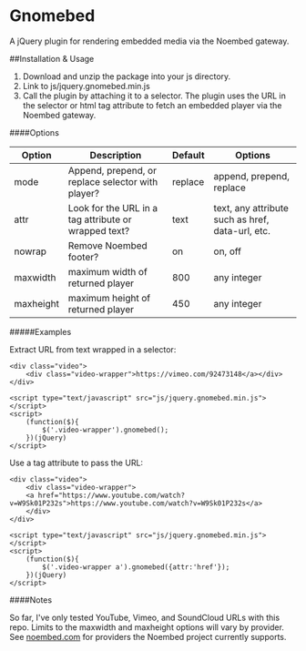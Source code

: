 # Gnomebed
A jQuery plugin for rendering embedded media via the Noembed gateway.

##Installation & Usage

1. Download and unzip the package into your js directory.
2. Link to js/jquery.gnomebed.min.js
3. Call the plugin by attaching it to a selector. The plugin uses the URL in the selector or html tag attribute to fetch an embedded player via the Noembed gateway.
 

####Options

| Option | Description | Default | Options
| --- | --- | --- | --- |
| mode | Append, prepend, or replace selector with player? | replace | append, prepend, replace
| attr | Look for the URL in a tag attribute or wrapped text? | text | text, any attribute such as href, data-url, etc.
| nowrap | Remove Noembed footer? | on | on, off
| maxwidth | maximum width of returned player | 800 | any integer
| maxheight | maximum height of returned player | 450 | any integer


#####Examples

Extract URL from text wrapped in a selector:

```
<div class="video">
	<div class="video-wrapper">https://vimeo.com/92473148</a></div>
</div>

<script type="text/javascript" src="js/jquery.gnomebed.min.js"></script>
<script>
	(function($){
		$('.video-wrapper').gnomebed();
	})(jQuery)
</script>
```

Use a tag attribute to pass the URL:

```
<div class="video">
	<div class="video-wrapper">
	<a href="https://www.youtube.com/watch?v=W9Sk01P232s">https://www.youtube.com/watch?v=W9Sk01P232s</a>
	</div>
</div>

<script type="text/javascript" src="js/jquery.gnomebed.min.js"></script>
<script>
	(function($){
		$('.video-wrapper a').gnomebed({attr:'href'});
	})(jQuery)
</script>
```

####Notes

So far, I've only tested YouTube, Vimeo, and SoundCloud URLs with this repo. Limits to the maxwidth and maxheight options will vary by provider. See [noembed.com](http://noembed.com) for providers the Noembed project currently supports.
